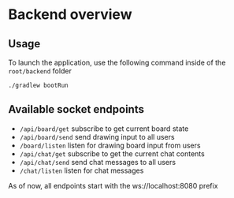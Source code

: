 # Backend overview

## Usage

To launch the application, use the following command inside of the `root/backend` folder

`./gradlew bootRun`

## Available socket endpoints

- `/api/board/get` subscribe to get current board state
- `/api/board/send` send drawing input to all users
- `/board/listen` listen for drawing board input from users
- `/api/chat/get` subscribe to get the current chat contents
- `/api/chat/send` send chat messages to all users
- `/chat/listen` listen for chat messages


As of now, all endpoints start with the ws://localhost:8080 prefix

